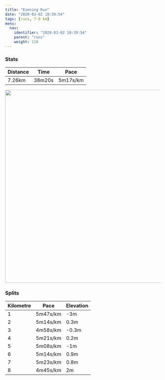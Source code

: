 ```yaml
---
title: "Evening Run"
date: "2020-03-02 18:39:54"
tags: [runs, 7-8 km]
menu:
  nav:
    identifier: "2020-03-02 18:39:54"
    parent: "runs"
    weight: 130
---
```


### Stats

| Distance | Time | Pace |
|----------|------|------|
|7.26km|38m20s|5m17s/km|

<img src='https://maps.googleapis.com/maps/api/staticmap?maptype=terrain&path=enc:qkjeIdjyLTJLVNHPAJ\^~BH|BA~@KzA?fDCzA@~@FJBJ@TDDr@Px@CJBLDTVj@nA`A~CVn@RXp@r@r@|An@z@JV`@d@P^Jt@NPb@x@LNJXHZTjAP`@J|@Zf@HXNlAP^LjARh@VpAl@`CJ|@TpAHjAZjBJdAV~APlBd@hDXjCXbBBz@ABUDCCCUIiBDD@FNfBBv@?ZIf@C^H|@Rn@Q|A@bBLfB@z@@lDCjC?zAGtAQ`ARt@Hd@@PCXQp@]r@WXI`@Ed@A`AO~AGhAKjAG|A@`@KxBJ`E?hABj@NfJPvDD`BLhBh@`FhAfHh@`C\|@TbA\l@ZhANdANx@hAhCpBlDRNDPd@\BPJN`@ZhAfAPHX`@T^PNl@^t@z@ZPZXp@\j@b@dAd@\HTJt@l@QFSBU?_AU{@_@gAy@UGSO]IOI{@eAIk@CEYYQOWY]i@]q@USe@o@WYS]i@g@_@e@[e@i@kAu@mA[}@i@aBE[Q_@Kc@w@aCy@}Da@_CSaBcAcJEiAUiBCaAGeAE_BOyCFkBCo@DkACO?cATuANiBGo@?s@OgAFwAX_B\mAJcBNYf@ITSLUD]@a@IgACaBi@qD@eAEoAC_EHeBAsAG_A?e@Ba@Aa@BaACiAUyAI_AAu@KeANj@NpAJ?LK?e@O}@Es@UeAUcBMkBG[Kc@]]Qe@Ek@_@sBGu@Os@_@sC[}@Ke@EYEqAOyAY_Aa@iAk@kCk@mBc@sAe@aD[y@S[{@_AmCiDq@oAqAoDc@u@USUIc@Ig@ESMIAGKEYEIAu@IkA@[CW@q@Ng@@c@Ck@Ku@D_@@_@Ca@Du@C{@W}AKYQQQ@QL[a@Wu@GI&key=AIzaSyBPVQ_iynBzLujdhfLzy8Z-5zczbktE55k&size=800x800&scale=2&markers=color:yellow|label:S|53.47017,-2.26483&markers=color:green|label:F|53.47049000000003,-2.2647700000000017' width='625' />

### Splits

| Kilometre | Pace | Elevation |
|------|------|-----------|
|1|5m47s/km|-3m|
|2|5m14s/km|0.3m|
|3|4m58s/km|-0.3m|
|4|5m21s/km|0.2m|
|5|5m08s/km|-1m|
|6|5m14s/km|0.9m|
|7|5m23s/km|0.8m|
|8|4m45s/km|2m|
